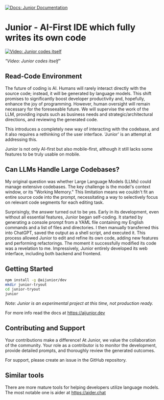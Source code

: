 [![Docs: Junior Documentation](https://img.shields.io/badge/docs-Junior-blue)](https://tisztamo.github.io/Junior/#/)

# Junior - AI-First IDE which fully writes its own code

[![Video: Junior codes itself](docs/assets/video_cover.jpg)](https://youtu.be/NL4uFJSvfW0)

*"Video: Junior codes itself"*

## Read-Code Environment

The future of coding is AI. Humans will rarely interact directly with the source code; instead, it will be generated by language models. This shift promises to significantly boost developer productivity and, hopefully, enhance the joy of programming. However, human oversight will remain necessary for the foreseeable future. We will supervise the work of the LLM, providing inputs such as business needs and strategic/architectural directions, and reviewing the generated code.

This introduces a completely new way of interacting with the codebase, and it also requires a rethinking of the user interface. 'Junior' is an attempt at addressing this.

Junior is not only AI-first but also mobile-first, although it still lacks some features to be truly usable on mobile.

## Can LLMs Handle Large Codebases?

My original question was whether Large Language Models (LLMs) could manage extensive codebases. The key challenge is the model's context window, or its "Working Memory." This limitation means we couldn't fit an entire source code into the prompt, necessitating a way to selectively focus on relevant code segments for each editing task.

Surprisingly, the answer turned out to be yes. Early in its development, even without all essential features, Junior began self-coding. It started by generating a console prompt from a YAML file containing my English commands and a list of files and directories. I then manually transferred this into ChatGPT, saved the output as a shell script, and executed it. This process allowed Junior to edit and refine its own code, adding new features and performing refactorings. The moment it successfully modified its code was a revelation to me. Impressively, Junior entirely developed its web interface, including both backend and frontend.

## Getting Started

```sh
npm install -g @aijunior/dev
mkdir junior-tryout
cd junior-tryout
junior
```

*Note: Junior is an experimental project at this time, not production ready.*

For more info read the docs at https://aijunior.dev

## Contributing and Support

Your contributions make a difference! At Junior, we value the collaboration of the community. Your role as a contributor is to monitor the development, provide detailed prompts, and thoroughly review the generated outcomes.

For support, please create an issue in the GitHub repository.


## Similar tools

There are more mature tools for helping developers utilize language models. The most notable one is aider at https://aider.chat
